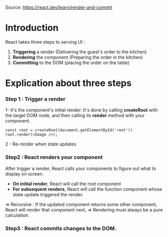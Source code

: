 Source: https://react.dev/learn/render-and-commit

# Introduction
React takes three steps to serving UI :
1. __Triggering__ a render (Delivering the guest's order to the kitchen)
2. __Rendering__ the component (Preparing the order in the kitchen)
3. __Committing__ to the DOM (placing the order on the table)

# Explication about three steps
### Step 1 : Trigger a render
1- It's the component's initial render: It's done by calling __createRoot__ with the target DOM node, and then calling its __render__ method with your component.
````
const root = createRoot(document.getElementById('root'))
root.render(<Image />);
````
2 - Re-render when state updates

### Step2 : React renders your component
After trigger a render, React calls your components to figure out what to display on screen.
- __On initial render__, React will call the root component
- __For subsequent renders__, React will call the function component whose state update triggered the render.

=> Recursive : If the updated component returns some other component, React will render that component next, 
=> Rendering must always be a pure calculation.

### Step3 : React commits changes to the DOM.
